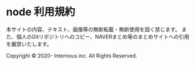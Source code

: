 # node 利用規約


本サイトの内容、テキスト、画像等の無断転載・無断使用を固く禁じます。
また、個人のGitリポジトリへのコピー、NAVERまとめ等のまとめサイトへの引用を厳禁いたします。


Copyright © 2020- Internous inc. All Rights Reserved.